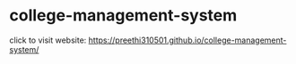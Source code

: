 # college-management-system

click to visit website: https://preethi310501.github.io/college-management-system/
